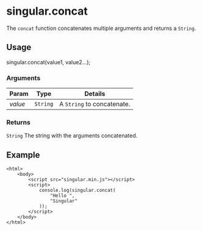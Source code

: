 # singular.concat

The `concat` function concatenates multiple arguments and returns a `String`.

## Usage

singular.concat(value1, value2...);

### Arguments

| Param | Type | Details |
| ----- | ---- | ------- |
| _value_ | `String` | A `String` to concatenate. |

### Returns

`String` The string with the arguments concatenated.

## Example

	<html>
		<body>
			<script src="singular.min.js"></script>
			<script>
				console.log(singular.concat(
					"Hello ",
					"Singular"
				)); 
			</script>
		</body>
	</html>
